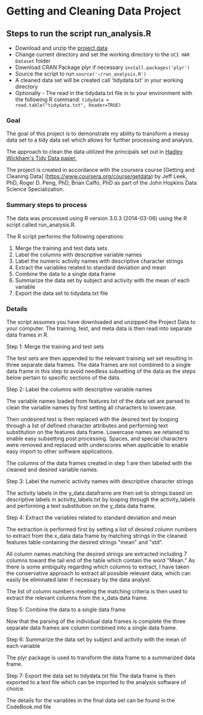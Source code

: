 # Getting and Cleaning Data Project

## Steps to run the script run_analysis.R
- Download and unzip the [project data](https://d396qusza40orc.cloudfront.net/getdata%2Fprojectfiles%2FUCI%20HAR%20Dataset.zip)
- Change current directory and set the working directory to the `UCI HAR Dataset` folder
- Download CRAN Package plyr if necessary <code>install.packages('plyr')</code>
- Source the script to run <code>source('~/run_analysis.R')</code>
- A cleaned data set will be created call 'tidydata.txt' in your working directory
- Optionally - The read in the tidydata.txt file in to your environment with the following R command: <code>tidydata = read.table("tidydata.txt", header=TRUE)</code>

### Goal
 The goal of this project is to demonstrate my ability to transform a messy data set to a tidy data set which allows for further processing and analysis.  

 The approach to clean the data utilized the principals set out in [Hadley Wickham's Tidy Data paper.](http://vita.had.co.nz/papers/tidy-data.pdf)
 
 The project is created in accordance with the coursera course [Getting and Cleaning Data] (https://www.coursera.org/course/getdata) by Jeff Leek, PhD, Roger D. Peng, PhD, Brian Caffo, PhD as part of the John Hopkins Data Science Specialization. 


### Summary steps to process
 The data was processed using R version 3.0.3 (2014-03-06) using the R script called run_analysis.R.  

 The R script performs the following operations:
 1. Merge the training and test data sets
 2. Label the columns with descriptive variable names
 3. Label the numeric activity names with descriptive character strings
 4. Extract the variables related to standard deviation and mean 
 5. Combine the data to a single data frame
 6. Summarize the data set by subject and activity with the mean of each variable
 7. Export the data set to tidydata.txt file 

### Details

The script assumes you have downloaded and unzipped the Project Data to your computer.  The training, test, and meta data is then read into separate data frames in R.  

Step 1: Merge the training and test sets

The test sets are then appended to the relevant training set set resulting in three separate data frames.  The data frames are not combined to a single data frame in this step to avoid needless subsetting of the data as the steps below pertain to specific sections of the data.

Step 2: Label the columns with descriptive variable names

The variable names loaded from features.txt of the data set are parsed to clean the variable names by first setting all characters to lowercase.  

Then undesired text is then replaced with the desired text by looping through a list of defined character attributes and performing text substitution on the features data frame. Lowercase names we retained to enable easy subsetting post processing.  Spaces, and special characters were removed and replaced with underscores when applicable to enable easy import to other software applications.

The columns of the data frames created in step 1 are then labeled with the cleaned and desired variable names.

Step 3: Label the numeric activity names with descriptive character strings

The activity labels in the y_data dataframe are then set to strings based on descriptive labels in activity_labels.txt by looping through the activity_labels and performing a text substitution on the y_data data frame.  

Step 4: Extract the variables related to standard deviation and mean

The extraction is performed first by setting a list of desired column numbers to extract from the x_data data frame by matching strings in the cleaned features table containing the desired strings "mean" and "std".  

All column names matching the desired strings are extracted including 7 columns toward the tail end of the table which contain the word "Mean."  As there is some ambiguity regarding which columns to extract, I have taken the conservative approach to extract all possible relevant data, which can easily be eliminated later if necessary by the data analyst.  

The list of column numbers meeting the matching criteria is then used to extract the relevant columns from the x_data data frame.

Step 5: Combine the data to a single data frame

Now that the parsing of the individual data frames is complete the three separate data frames are column combined into a single data frame.


Step 6: Summarize the data set by subject and activity with the mean of each variable

The plyr package is used to transform the data frame to a summarized data frame.  

Step 7: Export the data set to tidydata.txt file
The data frame is then exported to a text file which can be imported to the analysis software of choice.  

The details for the variables in the final data set can be found in the CodeBook.md file


